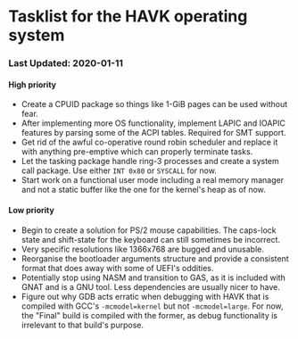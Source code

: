 # Tasklist for the HAVK operating system
### Last Updated: 2020-01-11
#### High priority
- Create a CPUID package so things like 1-GiB pages can be used without fear.
- After implementing more OS functionality, implement LAPIC and IOAPIC
features by parsing some of the ACPI tables. Required for SMT support.
- Get rid of the awful co-operative round robin scheduler and replace it
with anything pre-emptive which can properly terminate tasks.
- Let the tasking package handle ring-3 processes and create a system call
package. Use either `INT 0x80` or `SYSCALL` for now.
- Start work on a functional user mode including a real memory manager
and not a static buffer like the one for the kernel's heap as of now.

#### Low priority
- Begin to create a solution for PS/2 mouse capabilities.
The caps-lock state and shift-state for the keyboard can still sometimes
be incorrect.
- Very specific resolutions like 1366x768 are bugged and unusable.
- Reorganise the bootloader arguments structure and provide
a consistent format that does away with some of UEFI's oddities.
- Potentially stop using NASM and transition to GAS, as it is included
with GNAT and is a GNU tool. Less dependencies are usually nicer to have.
- Figure out why GDB acts erratic when debugging with HAVK that is
compiled with GCC's `-mcmodel=kernel` but not `-mcmodel=large`. For now,
the "Final" build is compiled with the former, as debug functionality is
irrelevant to that build's purpose.
